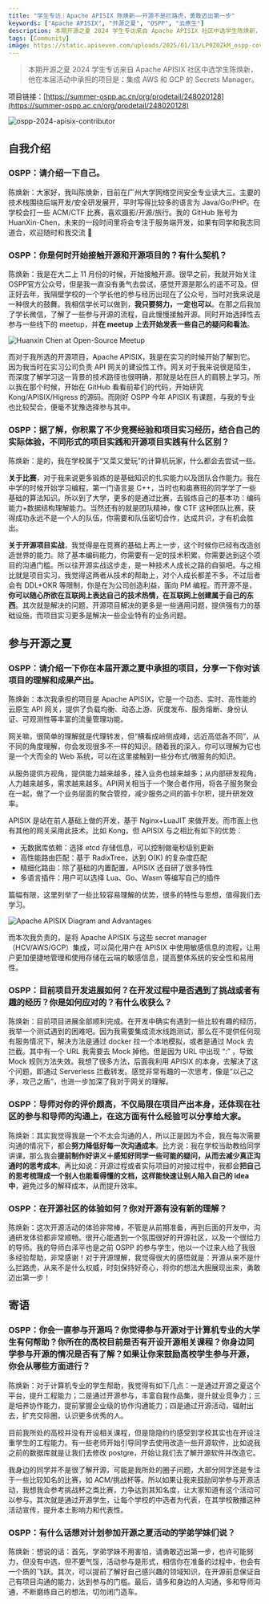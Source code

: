 ```yaml
---
title: "学生专访｜Apache APISIX 陈焕新——开源不是拦路虎，勇敢迈出第一步"
keywords: ["Apache APISIX", "开源之夏", "OSPP", "云原生"]
description: 本期开源之夏 2024 学生专访来自 Apache APISIX 社区中选学生陈焕新，他在本届活动中承担的项目是：集成 AWS 和 GCP 的 Secrets Manager。
tags: [Community]
image: https://static.apiseven.com/uploads/2025/01/13/LP9Z0ZkM_ospp-cover.jpg
---
```


> 本期开源之夏 2024 学生专访来自 Apache APISIX 社区中选学生陈焕新，他在本届活动中承担的项目是：集成 AWS 和 GCP 的 Secrets Manager。
<!--truncate-->

项目链接：[https://summer-ospp.ac.cn/org/prodetail/248020128](https://summer-ospp.ac.cn/org/prodetail/248020128)

![ospp-2024-apisix-contributor](https://static.apiseven.com/uploads/2025/01/13/YyPI4iTX_ospp-1.webp)

## 自我介绍

### OSPP：请介绍一下自己。

陈焕新：大家好，我叫陈焕新，目前在广州大学网络空间安全专业读大三。主要的技术栈围绕后端开发/安全研发展开，平时写得比较多的语言为 Java/Go/PHP。在学校会打一些 ACM/CTF 比赛，喜欢摄影/开源/旅行。我的 GitHub 账号为 HuanXin-Chen，未来的一段时间里将会专注于服务端开发，如果有同学和我志同道合，欢迎随时和我交流 👏

### OSPP：你是何时开始接触开源和开源项目的？有什么契机？

陈焕新：我是在大二上 11 月份的时候，开始接触开源。很早之前，我就开始关注OSPP官方公众号，但是我一直没有勇气去尝试，感觉开源是那么的遥不可及。但正好去年，我隔壁学校的一个学长他的参与经历出现在了公众号，当时对我来说是一种很大的鼓舞。我相信学长可以做到，**我只要努力，一定也可以**。在那之后我加了学长微信，了解了一些参与开源的流程，自此慢慢接触开源。同时开始选择性去参与一些线下的 meetup，并**在 meetup 上去开始发表一些自己的疑问和看法**。

![Huanxin Chen at Open-Source Meetup](https://static.apiseven.com/uploads/2025/01/13/tpUm2K1a_ospp-2.webp)

而对于我所选的开源项目，Apache APISIX，我是在实习的时候开始了解到它。因为我当时在实习公司负责 API 网关的建设性工作。网关对于我来说很是陌生，而深度了解学习这一背景的技术路径也很明确，那就是站在巨人的肩膀上学习。所以我在那个时候，开始在 GitHub 看看前辈们的代码，开始研究 Kong/APISIX/Higress 的源码。而刚好 OSPP 今年 APISIX 有课题，与我的专业也比较契合，便毫不犹豫选择参与其中。

### OSPP：据了解，你积累了不少竞赛经验和项目实习经历，结合自己的实际体验，不同形式的项目实践和开源项目实践有什么区别？

陈焕新：是的，我在学校属于“又菜又爱玩”的计算机玩家，什么都会去尝试一些。

**关于比赛**，对于我来说更多锻炼的是基础知识的扎实能力以及团队合作能力。我在中学的时候开始学习编程，第一门语言是 C++，当时也和奥赛班的同学学了一些基础的算法知识。所以到了大学，更多的是通过比赛，去锻炼自己的基本功：编码能力+数据结构理解能力。当然还有的就是团队精神，像 CTF 这种团队比赛，获得成功永远不是一个人的队伍，你需要和队伍密切合作，达成共识，才有机会胜出。

**关于开源项目实战**，我觉得是在竞赛的基础上再上一步，这个时候你已经有改造创造世界的能力。除了基本编码能力，你需要有一定的技术积累，你需要达到这个项目的沟通门槛。所以往开源实战这步走，是一种技术人成长之路的自驱吧。与之相比就是项目实习，我觉得这两者从技术的帮助上，对个人成长都差不多。不过后者会有 DDL+OKR 等限制，你是在为公司创造利益，面向 PM 编程。而开源不是，**你可以随心所欲在互联网上表达自己的技术热情，在互联网上创建属于自己的东西**。其次就是解决的问题，开源项目解决的更多是一些通用问题，提供强有力的基础设施，而项目实习更多是解决一些企业特有的业务问题。

## 参与开源之夏

### OSPP：请介绍一下你在本届开源之夏中承担的项目，分享一下你对该项目的理解和成果产出。

陈焕新：本次我承担的项目是 Apache APISIX，它是一个动态、实时、高性能的云原生 API 网关，提供了负载均衡、动态上游、灰度发布、服务熔断、身份认证、可观测性等丰富的流量管理功能。

网关嘛，很简单的理解就是代理转发，但“横看成岭侧成峰，远近高低各不同”，从不同的角度理解，你会发现很多不一样的知识。随着我的深入，你可以理解为它也是一个大而全的 Web 系统，可以在这里接触到一些分布式/微服务的知识。

从服务提供方视角，提供能力越来越多，接入业务也越来越多；从内部研发视角，人力越来越多，需求越来越多。API网关相当于一个聚合者作用，将各子服务聚会在一起，做了一个业务层面的聚合管控，减少服务之间的笛卡尔积，提升研发效率。

APISIX 是站在前人基础上做的开发，基于 Nginx+LuaJIT 来做开发。而市面上也有其他的网关采用此技术，比如 Kong，但 APISIX 与之相比有如下的优势：

- 无数据库依赖：选择 etcd 存储信息，可以控制做毫秒级别更新
- 高性能路由匹配：基于 RadixTree，达到 O(K) 的复杂度匹配
- 精细化路由：除了基础的内置配置，APISIX 还自研了很多特性
- 多语言插件：用户可以选择 Lua、Go、Wasm 等编写自己的插件

篇幅有限，这里列举了一些比较容易理解的优势，很多的特性与思想，值得我们去学习。

![Apache APISIX Diagram and Advantages](https://static.apiseven.com/uploads/2025/01/13/kdwIbRuB_ospp-3.webp)

而本次我负责的，是将 Apache APISIX 与这些 secret manager（HCV/AWS/GCP）集成，可以简化用户在 APISIX 中使用敏感信息的流程，让用户更加便捷地管理和使用存储在云端的敏感信息，提高整体系统的安全性和易用性。

### OSPP：目前项目开发进展如何？在开发过程中是否遇到了挑战或者有趣的经历？你是如何应对的？有什么收获么？

陈焕新：目前项目进展全部顺利完成。在开发中确实有遇到一些比较有趣的经历，我举一个测试遇到的困难吧。因为我需要集成流水线跑测试，那么在不提供任何现有服务情况下，解决方法是通过 docker 拉一个本地模拟，或者是通过 Mock 去拦截。其中有一个 URL 我需要去 Mock 掉他。但是因为 URL 中出现 “:” ，导致 Mock 规则方法失效。我想了很多方法，后面我利用 APISIX 的本身，去解决了这个问题，即通过 Serverless 拦截转发。感觉非常有趣的一次思考，像是“以己之矛，攻己之盾”，也进一步加深了我对于网关的理解。

### OSPP：导师对你的评价颇高，不仅局限在项目产出本身，还体现在社区的参与和导师的沟通上，在这方面有什么经验可以分享给大家。

陈焕新：其实我觉得我是一个不太会沟通的人，所以正是因为不会，我在每次需要沟通的情况下，都会**努力降低好每一次沟通成本**。比方说：我在学校当助教给同学讲课，那么我会**提前制作好讲义＋感知好同学一些可能的疑问，从而去减少真正沟通时的思考成本**。再比如说：开源过程或者实际项目的对接过程中，我都会**把自己的思考梳理成一个别人也能看得懂的文档，这样能快速让别人陷入自己的 idea 中**，避免过多的解释成本，从而提升效率。

### OSPP：在开源社区的体验如何？你对开源有没有新的理解？

陈焕新：这次开源活动的体验非常棒，不管是从前期准备，再到后面的开发中，沟通研发体验都非常顺畅。很开心能遇到一个氛围很好的开源社区，以及一个很给力的导师。我的导师白泽平也是之前 OSPP 的参与学生，他以一个过来人给了我很多经验帮助，非常感谢！对于开源理解，我觉得很大的感悟就是：开源从来不是什么拦路虎，从来不是什么权威，时刻保持好奇心，将你的想法大胆展现出来，勇敢迈出第一步！

## 寄语

### OSPP：你会一直参与开源吗？你觉得参与开源对于计算机专业的大学生有何帮助？你所在的高校目前是否有开设开源相关课程？你身边同学参与开源的情况是否有了解？如果让你来鼓励高校学生参与开源，你会从哪些方面进行？

陈焕新：对于计算机专业的学生帮助，我觉得有如下几点：一是通过开源之夏这个平台，提升工程能力；二是通过开源参与，丰富自我作品集，提升就业竞争力；三是培养协作能力，提前掌握企业级的协作沟通能力；四是通过开源活动，辐射出去，扩充交际圈，认识更多优秀的人。

目前我所处的高校并没有开设相关课程，但是隐隐约约感受到学校其实也在开设注重学生的工程能力。有一些老师开始引导同学去使用改造一些开源软件，比如说我之前的数据库就是让我们去修改 postgre，开始让我们去了解开源软件并改造它。

我身边的同学并不是很了解开源，可能是我所处的圈子问题，大部分同学还是专注于一些比较知名的比赛，如 ACM/挑战杯等。所以如果让我来鼓励同学参与开源活动，我想我会参考挑战杯之类比赛，力争达到其知名度，让大家知道有这个活动可以参与。其次就是通过开源学生，让每个学校的中选者为代表，在其学校散播这种活动宣传，提升本土影响力和代表性。

### OSPP：有什么话想对计划参加开源之夏活动的学弟学妹们说？

陈焕新：想说的话：首先，学弟学妹不用害怕，请勇敢迈出第一步，也许可能努力，但没有中选，但不要气馁，活动参与是形式，相信你在准备的过程中，也会有一个质的飞跃。其次，可以提前了解好自己感兴趣的领域知识，在开源前息保证自己有项目沟通的能力，达到参与的门槛。最后，请多和身边的人沟通，多和导师沟通，不断磨练自己的想法，切勿闭门造车。
